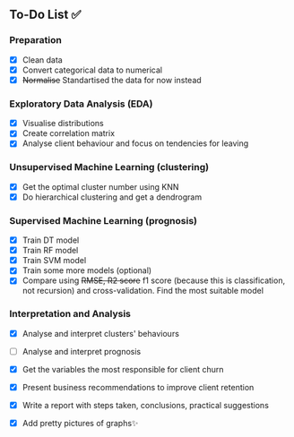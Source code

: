 ## To-Do List ✅

### Preparation
- [X] Clean data  
- [X] Convert categorical data to numerical
- [X] ~~Normalise~~ Standartised the data for now instead

### Exploratory Data Analysis (EDA)

- [X] Visualise distributions
- [X] Create correlation matrix  
- [X] Analyse client behaviour and focus on tendencies for leaving

### Unsupervised Machine Learning (clustering)
- [X] Get the optimal cluster number using KNN
- [X] Do hierarchical clustering and get a dendrogram

### Supervised Machine Learning (prognosis)
- [X] Train DT model
- [X] Train RF model
- [X] Train SVM model
- [X] Train some more models (optional)
- [X] Compare using ~~RMSE, R2 score~~ f1 score (because this is classification, not recursion) and cross-validation. Find the most suitable model

### Interpretation and Analysis
- [X] Analyse and interpret clusters' behaviours
- [ ] Analyse and interpret prognosis
- [X] Get the variables the most responsible for client churn
- [X] Present business recommendations to improve client retention

- [X] Write a report with steps taken, conclusions, practical suggestions
- [X] Add pretty pictures of graphs✨
